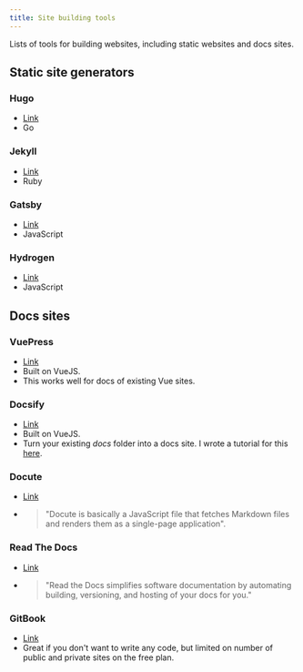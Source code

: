 ```yaml
---
title: Site building tools
---
```


Lists of tools for building websites, including static websites and docs sites.


## Static site generators

### Hugo

- [Link](https://gohugo.io/)
- Go

### Jekyll

- [Link](https://jekyllrb.com/)
- Ruby

### Gatsby

- [Link](https://www.gatsbyjs.org/)
- JavaScript

### Hydrogen

- [Link](https://github.com/ShailenNaidoo/hydrogen)
- JavaScript


## Docs sites

### VuePress

- [Link](https://vuepress.vuejs.org/)
- Built on VueJS.
- This works well for docs of existing Vue sites.

### Docsify

- [Link](https://docsify.js.org/)
- Built on VueJS.
- Turn your existing *docs* folder into a docs site. I wrote a tutorial for this [here](https://michaelcurrin.github.io/docsify-template/#/).

### Docute

- [Link](https://docute.org/)

- > "Docute is basically a JavaScript file that fetches Markdown files and renders them as a single-page application".

### Read The Docs

- [Link](https://readthedocs.org/)
- > "Read the Docs simplifies software documentation by automating building, versioning, and hosting of your docs for you."

### GitBook

- [Link](https://www.gitbook.com/)
- Great if you don't want to write any code, but limited on number of public and private sites on the free plan.
